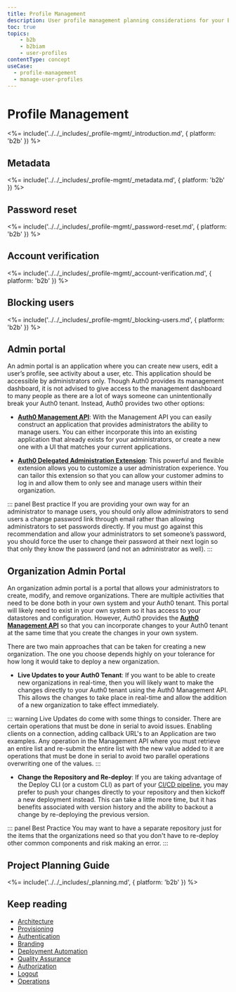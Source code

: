```yaml
---
title: Profile Management
description: User profile management planning considerations for your B2B IAM implementation.
toc: true
topics:
    - b2b
    - b2biam
    - user-profiles
contentType: concept
useCase:
  - profile-management
  - manage-user-profiles
---
```

# Profile Management

<%= include('../../_includes/_profile-mgmt/_introduction.md', { platform: 'b2b' }) %>

## Metadata

<%= include('../../_includes/_profile-mgmt/_metadata.md', { platform: 'b2b' }) %>

## Password reset

<%= include('../../_includes/_profile-mgmt/_password-reset.md', { platform: 'b2b' }) %>

## Account verification

<%= include('../../_includes/_profile-mgmt/_account-verification.md', { platform: 'b2b' }) %>

## Blocking users

<%= include('../../_includes/_profile-mgmt/_blocking-users.md', { platform: 'b2b' }) %>

## Admin portal

An admin portal is an application where you can create new users, edit a user’s profile, see activity about a user, etc.  This application should be accessible by administrators only.  Though Auth0 provides its management dashboard, it is not advised to give access to the management dashboard to many people as there are a lot of ways someone can unintentionally break your Auth0 tenant.  Instead, Auth0 provides two other options:

* [**Auth0 Management API**](/api/management/v2): With the Management API you can easily construct an application that provides administrators the ability to manage users.  You can either incorporate this into an existing application that already exists for your administrators, or create a new one with a UI that matches your current applications.

* [**Auth0 Delegated Administration Extension**](/extensions/delegated-admin/v3): This powerful and flexible extension allows you to customize a user administration experience.  You can tailor this extension so that you can allow your customer admins to log in and allow them to only see and manage users within their organization.

::: panel Best practice
If you are providing your own way for an administrator to manage users, you should only allow administrators to send users a change password link through email rather than allowing administrators to set passwords directly. If you must go against this recommendation and allow your administrators to set someone’s password, you should force the user to change their password at their next login so that only they know the password (and not an administrator as well).
:::

## Organization Admin Portal
An organization admin portal is a portal that allows your administrators to create, modify, and remove organizations. There are multiple activities that need to be done both in your own system and your Auth0 tenant.  This portal will likely need to exist in your own system so it has access to your datastores and configuration.  However, Auth0 provides the [**Auth0 Management API**](/api/management/v2) so that you can incorporate changes to your Auth0 tenant at the same time that you create the changes in your own system.

There are two main approaches that can be taken for creating a new organization.  The one you choose depends highly on your tolerance for how long it would take to deploy a new organization.
* **Live Updates to your Auth0 Tenant**: If you want to be able to create new organizations in real-time, then you will likely want to make the changes directly to your Auth0 tenant using the Auth0 Management API.  This allows the changes to take place in real-time and allow the addition of a new organization to take effect immediately.

::: warning
  Live Updates do come with some things to consider.  There are certain operations that must be done in serial to avoid issues.  Enabling clients on a connection, adding callback URL's to an Application are two examples.  Any operation in the Management API where you must retrieve an entire list and re-submit the entire list with the new value added to it are operations that must be done in serial to avoid two parallel operations overwriting one of the values.
:::

* **Change the Repository and Re-deploy**: If you are taking advantage of the Deploy CLI (or a custom CLI) as part of your [CI/CD pipeline]( /architecture-scenarios/implementation/b2b/b2b-deployment), you may prefer to push your changes directly to your repository and then kickoff a new deployment instead.  This can take a little more time, but it has benefits associated with version history and the ability to backout a change by re-deploying the previous version.

::: panel Best Practice
You may want to have a separate repository just for the items that the organizations need so that you don't have to re-deploy other common components and risk making an error.
:::

## Project Planning Guide

<%= include('../../_includes/_planning.md', { platform: 'b2b' }) %>

## Keep reading

* [Architecture](/architecture-scenarios/implementation/b2b/b2b-architecture)
* [Provisioning](/architecture-scenarios/implementation/b2b/b2b-provisioning)
* [Authentication](/architecture-scenarios/implementation/b2b/b2b-authentication)
* [Branding](/architecture-scenarios/implementation/b2b/b2b-branding)
* [Deployment Automation](/architecture-scenarios/implementation/b2b/b2b-deployment)
* [Quality Assurance](/architecture-scenarios/implementation/b2b/b2b-qa)
* [Authorization](/architecture-scenarios/implementation/b2b/b2b-authorization)
* [Logout](/architecture-scenarios/implementation/b2b/b2b-logout)
* [Operations](/architecture-scenarios/implementation/b2b/b2b-operations)

